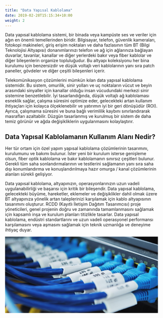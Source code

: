 ```yaml
---
title: "Data Yapısal Kablolama"
date: 2019-02-28T15:15:34+10:00
weight: 2
---
```

Data yapısal kablolama sistemi, bir binada veya kampüste ses ve veriler için ağın en önemli temellerinden biridir. Bilgisayar, telefon, güvenlik kameraları, fotokopi makineleri, giriş erişim noktaları ve daha fazlasının tüm BT (Bilgi Teknolojisi Altyapısı) donanımlarınızı telefon ve ağ için ağlarınıza bağlayan duvarlar, tavanlar, kanallar ve diğer yerlerdeki bakır veya fiber kablolar ve diğer bileşenlerin organize topluluğudur. Bu altyapı koleksiyonu her bina kurulumu için benzersizdir ve düşük voltajlı veri kablolarının yanı sıra patch paneller, gövdeler ve diğer çeşitli bileşenleri içerir.

Telekomünikasyon çözümlerini mümkün kılan data yapısal kablolama sistemidir. Bu sistem, omurilik, sinir yolları ve uç noktaların vücut ve beyin arasındaki sinyaller için kanallar olduğu insan vücudundaki merkezi sinir sistemine benzetilebilir. İyi tasarlandığında, düşük voltajlı ağ kablolaması esneklik sağlar, çalışma süresini optimize eder, gelecekteki artan kullanım ihtiyaçları için kolayca ölçeklenebilir ve yatırımın iyi bir geri dönüşüdür (ROI). Ayrıca, çalışmama süresini ve buna bağlı verimlilik kaybını sınırlandırarak masrafları azaltabilir. Düzgün tasarlanmış ve kurulmuş bir sistem de daha temiz görünür ve ağda değişikliklerin uygulanmasını kolaylaştırır.

## Data Yapısal Kablolamanın Kullanım Alanı Nedir?

Her tür ortam için özel yapım yapısal kablolama çözümlerinin tasarımını, kurulumunu ve bakımı bulunur. İster yeni bir kurulum isterse genişleme olsun, fiber optik kablolama ve bakır kablolamanın sınırsız çeşitleri bulunur. Gerekli tüm saha sonlandırmalarının ve testlerini sağlamanın yanı sıra saha dışı konumlandırma ve konuşlandırılmaya hazır omurga / kanal çözümlerinin alanları sürekli gelişiyor.

Data yapısal kablolama, altyapınızın, operasyonlarınızın uzun vadeli uygulanabilirliği ve başarısı için kritik bir bileşendir. Data yapısal kablolama, gelecekteki büyüme, hareketler, eklemeler ve değişiklikler dahil olmak üzere BT altyapınıza yönelik artan taleplerinizi karşılamak için kablo altyapısının tasarımını oluşturur. RCDD (Kayıtlı İletişim Dağıtım Tasarımcısı) proje yöneticileri, genel projenin doğru ve zamanında tamamlanmasını sağlamak için kapsamlı inşa ve kurulum planları titizlikle tasarlar. Data yapısal kablolama, endüstri standartlarını ve uzun vadeli operasyonel performansı karşılamasını veya aşmasını sağlamak için teknik uzmanlığa ve deneyime ihtiyaç duyar.

![Yapısal Kablolama](/images/services/yapisalkablolama.jpg)
